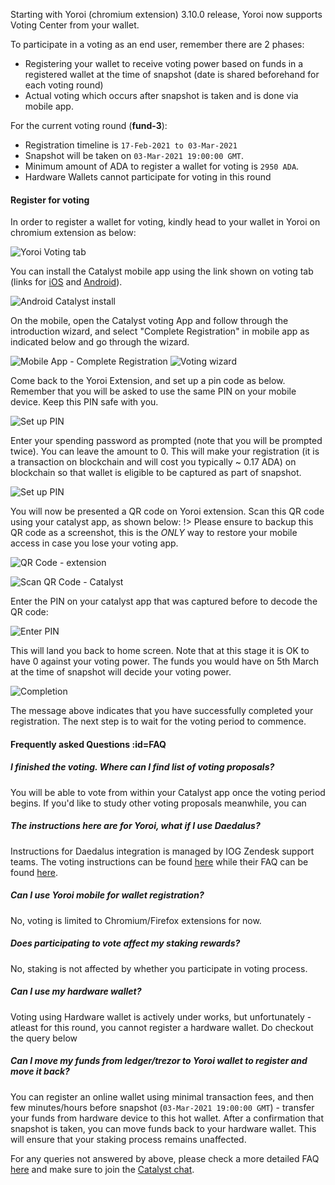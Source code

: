 
Starting with Yoroi (chromium extension) 3.10.0 release, Yoroi now supports Voting Center from your wallet.

To participate in a voting as an end user, remember there are 2 phases:
- Registering your wallet to receive voting power based on funds in a registered wallet at the time of snapshot (date is shared beforehand for each voting round)
- Actual voting which occurs after snapshot is taken and is done via mobile app.

For the current voting round (**fund-3**):
- Registration timeline is `17-Feb-2021 to 03-Mar-2021`
- Snapshot will be taken on `03-Mar-2021 19:00:00 GMT`.
- Minimum amount of ADA to register a wallet for voting is `2950 ADA`.
- Hardware Wallets cannot participate for voting in this round

#### Register for voting

In order to register a wallet for voting, kindly head to your wallet in Yoroi on chromium extension as below:

![Yoroi Voting tab](https://raw.githubusercontent.com/cardano-community/support-faq/images/docs/images/voting1.png ':size=50%')

You can install the Catalyst mobile app using the link shown on voting tab (links for [iOS](https://apps.apple.com/kg/app/catalyst-voting/id1517473397) and [Android](https://play.google.com/store/apps/details?id=io.iohk.vitvoting)).

![Android Catalyst install](https://raw.githubusercontent.com/cardano-community/support-faq/images/docs/images/mobilevoting1.png ':size=50%')

On the mobile, open the Catalyst voting App and follow through the introduction wizard, and select "Complete Registration" in mobile app as indicated below and go through the wizard.

![Mobile App - Complete Registration](https://raw.githubusercontent.com/cardano-community/support-faq/images/docs/images/mobilevoting2.png ':size=50%')
![Voting wizard](https://raw.githubusercontent.com/cardano-community/support-faq/images/docs/images/mobilevoting3.png ':size=18%')

Come back to the Yoroi Extension, and set up a pin code as below. Remember that you will be asked to use the same PIN on your mobile device. Keep this PIN safe with you.

![Set up PIN](https://raw.githubusercontent.com/cardano-community/support-faq/images/docs/images/voting2.png ':size=35%')

Enter your spending password as prompted (note that you will be prompted twice). You can leave the amount to 0. This will make your registration (it is a transaction on blockchain and will cost you typically ~ 0.17 ADA) on blockchain so that wallet is eligible to be captured as part of snapshot.

![Set up PIN](https://raw.githubusercontent.com/cardano-community/support-faq/images/docs/images/voting4.png ':size=35%')

You will now be presented a QR code on Yoroi extension. Scan this QR code using your catalyst app, as shown below:
!> Please ensure to backup this QR code as a screenshot, this is the *ONLY* way to restore your mobile access in case you lose your voting app.

![QR Code - extension](https://raw.githubusercontent.com/cardano-community/support-faq/images/docs/images/voting5.png ':size=35%')  

![Scan QR Code - Catalyst](https://raw.githubusercontent.com/cardano-community/support-faq/images/docs/images/mobilevoting4.png ':size=30%')

Enter the PIN on your catalyst app that was captured before to decode the QR code:

![Enter PIN](https://raw.githubusercontent.com/cardano-community/support-faq/images/docs/images/mobilevoting5.png ':size=30%')

This will land you back to home screen. Note that at this stage it is OK to have 0 against your voting power. The funds you would have on 5th March at the time of snapshot will decide your voting power.

![Completion](https://raw.githubusercontent.com/cardano-community/support-faq/images/docs/images/mobilevoting6.png ':size=30%')

The message above indicates that you have successfully completed your registration. The next step is to wait for the voting period to commence.

#### Frequently asked Questions :id=FAQ

##### I finished the voting. Where can I find list of voting proposals?

You will be able to vote from within your Catalyst app once the voting period begins. If you'd like to study other voting proposals meanwhile, you can 

##### The instructions here are for Yoroi, what if I use Daedalus?

Instructions for Daedalus integration is managed by IOG Zendesk support teams. The voting instructions can be found [here](https://iohk.zendesk.com/hc/en-us/articles/900004485866-Project-Catalyst-Fund3-voting-instructions) while their FAQ can be found [here](https://iohk.zendesk.com/hc/en-us/articles/900004448046-Catalyst-Fund3-FAQ).

##### Can I use Yoroi mobile for wallet registration?

No, voting is limited to Chromium/Firefox extensions for now.

##### Does participating to vote affect my staking rewards?

No, staking is not affected by whether you participate in voting process.

##### Can I use my hardware wallet?

Voting using Hardware wallet is actively under works, but unfortunately - atleast for this round, you cannot register a hardware wallet. Do checkout the query below

##### Can I move my funds from ledger/trezor to Yoroi wallet to register and move it back?

You can register an online wallet using minimal transaction fees, and then few minutes/hours before snapshot (`03-Mar-2021 19:00:00 GMT`) - transfer your funds from hardware device to this hot wallet. After a confirmation that snapshot is taken, you can move funds back to your hardware wallet. This will ensure that your staking process remains unaffected.

For any queries not answered by above, please check a more detailed FAQ [here](https://docs.google.com/document/d/1qYtV15WXeM_AQYvISzr0a0Qj2IzW3hDvhMBvZZ4w2jE) and make sure to join the [Catalyst chat](https://t.me/ProjectCatalystChat).
